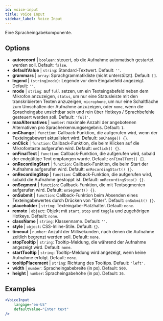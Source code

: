 ```yaml
---
id: voice-input
title: Voice Input
sidebar_label: Voice Input
---
```


Eine Spracheingabekomponente.

## Options

* __autorecord__ | `boolean`: steuert, ob die Aufnahme automatisch gestartet werden soll. Default: `false`.
* __defaultValue__ | `string`: Standard-Textwert. Default: `''`.
* __grammars__ | `array`: Sprachgrammatikliste (nicht unterstützt). Default: `[]`.
* __legend__ | `(string|node)`: Legende vor dem Eingabefeld angezeigt. Default: `''`.
* __mode__ | `string`: auf `full` setzen, um ein Texteingabefeld neben dem Mikrofon anzuzeigen, `status`, um nur eine Statusleiste mit den transkribierten Texten anzuzeigen, `microphone`, um nur eine Schaltfläche zum Umschalten der Aufnahme anzuzeigen, oder `none`, wenn die Spracheingabe unsichtbar sein und rein über Hotkeys / Sprachbefehle gesteuert werden soll. Default: `'full'`.
* __maxAlternatives__ | `number`: maximale Anzahl der angebotenen Alternativen pro Spracherkennungsergebnis. Default: `1`.
* __onChange__ | `function`: Callback-Funktion, die aufgerufen wird, wenn der Texteingabewert aktualisiert wird. Default: `onChange() {}`.
* __onClick__ | `function`: Callback-Funktion, die beim Klicken auf die Mikrofontaste aufgerufen wird. Default: `onClick() {}`.
* __onFinalText__ | `function`: Callback-Funktion, die aufgerufen wird, sobald der endgültige Text empfangen wurde. Default: `onFinalText() {}`.
* __onRecordingStart__ | `function`: Callback-Funktion, die beim Start der Aufnahme aufgerufen wird. Default: `onRecordingStart() {}`.
* __onRecordingStop__ | `function`: Callback-Funktion, die aufgerufen wird, sobald die Aufnahme gestoppt ist. Default: `onRecordingStop() {}`.
* __onSegment__ | `function`: Callback-Funktion, die mit Textsegmenten aufgerufen wird. Default: `onSegment() {}`.
* __onSubmit__ | `function`: Callback-Funktion beim Absenden eines Texteingabewertes durch Drücken von "Enter". Default: `onSubmit() {}`.
* __placeholder__ | `string`: Texteingabe-Platzhalter. Default: `none`.
* __remote__ | `object`: Objekt mit `start`, `stop` und `toggle` und zugehörigen Hotkeys. Default: `none`.
* __className__ | `string`: Klassenname. Default: `''`.
* __style__ | `object`: CSS-Inline-Stile. Default: `{}`.
* __timeout__ | `number`: Anzahl der Millisekunden, nach denen die Aufnahme zeitlich begrenzt werden soll. Default: `none`.
* __stopTooltip__ | `string`: Tooltip-Meldung, die während der Aufnahme angezeigt wird. Default: `none`.
* __startTooltip__ | `string`: Tooltip-Meldung wird angezeigt, wenn keine Aufnahme erfolgt. Default: `none`.
* __tooltipPlacement__ | `string`: Richtung des Tooltips. Default: `'left'`.
* __width__ | `number`: Spracheingabebreite (in px). Default: `500`.
* __height__ | `number`: Spracheingabehöhe (in px). Default: `36`.


## Examples

```jsx live
<VoiceInput
    langage="en-US"
    defaultValue="Enter text"
/>
```



